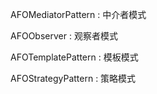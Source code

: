 AFOMediatorPattern :    中介者模式

AFOObserver : 观察者模式

AFOTemplatePattern : 模板模式

AFOStrategyPattern : 策略模式
